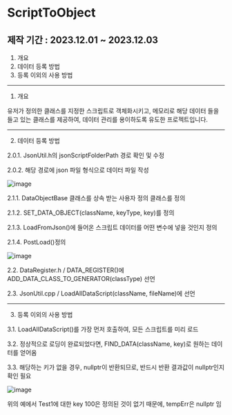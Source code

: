 # ScriptToObject

## 제작 기간 : 2023.12.01 ~ 2023.12.03

1. 개요
2. 데이터 등록 방법
3. 등록 이외의 사용 방법

---

1. 개요

유저가 정의한 클래스를 지정한 스크립트로 객체화시키고, 메모리로 해당 데이터 들을 들고 있는 클래스를 제공하여, 데이터 관리를 용이하도록 유도한 프로젝트입니다.

---

2. 데이터 등록 방법

2.0.1. JsonUtil.h의 jsonScriptFolderPath 경로 확인 및 수정

2.0.2. 해당 경로에 json 파일 형식으로 데이터 파일 작성

![image](https://github.com/m5623skhj/ScriptToObject/assets/42509418/42051ad6-70a6-4dc4-9bdc-8094bcecd1f7)

2.1.1. DataObjectBase 클래스를 상속 받는 사용자 정의 클래스를 정의

2.1.2. SET_DATA_OBJECT(className, keyType, key)를 정의

2.1.3. LoadFromJson()에 들어온 스크립트 데이터를 어떤 변수에 넣을 것인지 정의

2.1.4. PostLoad()정의

![image](https://github.com/m5623skhj/ScriptToObject/assets/42509418/fcfe7eca-9c83-4aba-abdf-7b5eee94c1fb)

2.2. DataRegister.h / DATA_REGISTER()에 ADD_DATA_CLASS_TO_GENERATOR(classType) 선언

2.3. JsonUtil.cpp / LoadAllDataScript(className, fileName)에 선언

---

3. 등록 이외의 사용 방법

3.1. LoadAllDataScript()를 가장 먼저 호출하여, 모든 스크립트를 미리 로드

3.2. 정상적으로 로딩이 완료되었다면, FIND_DATA(className, key)로 원하는 데이터를 얻어옴

3.3. 해당하는 키가 없을 경우, nullptr이 반환되므로, 반드시 반환 결과값이 nullptr인지 확인 필요

![image](https://github.com/m5623skhj/ScriptToObject/assets/42509418/32cf154f-7391-4a2f-a933-488f5a467290)

위의 예에서 Test1에 대한 key 100은 정의된 것이 없기 때문에, tempErr은 nullptr 임
